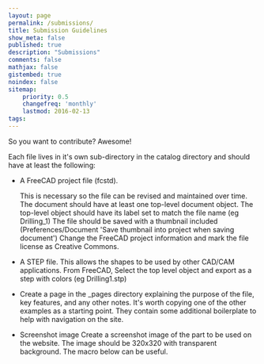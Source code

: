 ```yaml
---
layout: page
permalink: /submissions/
title: Submission Guidelines
show_meta: false
published: true
description: "Submissions"
comments: false
mathjax: false
gistembed: true
noindex: false
sitemap:
    priority: 0.5
    changefreq: 'monthly'
    lastmod: 2016-02-13
tags:
---
```


So you want to contribute?  Awesome!

Each file lives in it's own sub-directory in the catalog directory and should have at least the following:

- A FreeCAD project file (fcstd).

    This is necessary so the file can be revised and maintained over time.
    The document should have at least one top-level document object.
    The top-level object should have its label set to match the file name (eg Drilling_1)
    The file should be saved with a thumbnail included (Preferences/Document 'Save thumbnail into project when saving document')
    Change the FreeCAD project information and mark the file license as Creative Commons.

- A STEP file.  This allows the shapes to be used by other CAD/CAM applications. From FreeCAD, Select the top level object and export as a step with colors (eg Drilling1.stp)

- Create a page in the _pages directory explaining the purpose of the file, key features, and any other notes. It's worth copying one of the other examples as a starting point.  They contain some additional boilerplate to help with navigation on the site.

- Screenshot image
   Create a screenshot image of the part to be used on the website.  The image should be 320x320 with transparent background.  The macro below can be useful.


<code data-gist-id="30216c6b6b47103c96159be64461425b" data-gist-file="screenshot.FCMacro" data-gist-line="1-18"></code>

